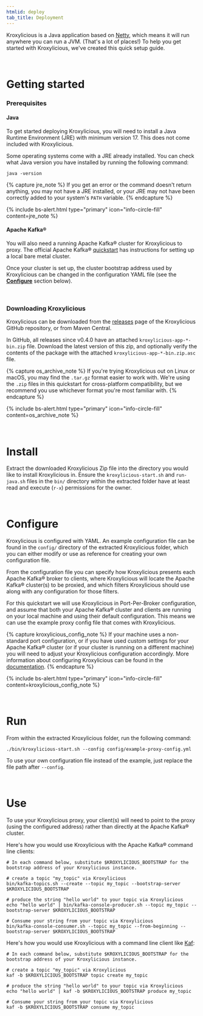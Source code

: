 ```yaml
---
htmlid: deploy
tab_title: Deployment
---
```

Kroxylicious is a Java application based on [Netty](https://netty.io/), which means it will run anywhere you can run a JVM. (That's a lot of places!)
To help you get started with Kroxylicious, we've created this quick setup guide.

<br />

# Getting started

### Prerequisites

#### Java

To get started deploying Kroxylicious, you will need to install a Java Runtime Environment (JRE) with minimum version 17. This does not come included with Kroxylicious.

Some operating systems come with a JRE already installed. You can check what Java version you have installed by running the following command:

```shell
java -version
```

{% capture jre_note %}
If you get an error or the command doesn't return anything, you may not have a JRE installed, or your JRE may not have been correctly added to your system's `PATH` variable.
{% endcapture %}

{% include bs-alert.html type="primary" icon="info-circle-fill" content=jre_note %}

#### Apache Kafka&#174;

You will also need a running Apache Kafka&#174; cluster for Kroxylicious to proxy. The official Apache Kafka&#174; [quickstart](https://kafka.apache.org/documentation/#quickstart) has instructions for setting up a local bare metal cluster.

Once your cluster is set up, the cluster bootstrap address used by Kroxylicious can be changed in the configuration YAML file (see the [**Configure**](#configure) section below).

<br />

### Downloading Kroxylicious

Kroxylicious can be downloaded from the [releases](https://github.com/kroxylicious/kroxylicious/releases) page of the Kroxylicious GitHub repository, or from Maven Central.

In GitHub, all releases since v0.4.0 have an attached `kroxylicious-app-*-bin.zip` file. Download the latest version of this zip, and optionally verify the contents of the package with the attached `kroxylicious-app-*-bin.zip.asc` file.

{% capture os_archive_note %}
If you're trying Kroxylicious out on Linux or macOS, you may find the `.tar.gz` format easier to work with. We're using the `.zip` files in this quickstart for cross-platform compatibility, but we recommend you use whichever format you're most familiar with.
{% endcapture %}

{% include bs-alert.html type="primary" icon="info-circle-fill" content=os_archive_note %}

<br />

# Install

Extract the downloaded Kroxylicious Zip file into the directory you would like to install Kroxylicious in.
Ensure the `kroxylicious-start.sh` and `run-java.sh` files in the `bin/` directory within the extracted folder have at least read and execute (`r-x`) permissions for the owner.

<br />

# Configure

Kroxylicious is configured with YAML. An example configuration file can be found in the `config/` directory of the extracted Kroxylicious folder, which you can either modify or use as reference for creating your own configuration file.

From the configuration file you can specify how Kroxylicious presents each Apache Kafka&#174; broker to clients, where Kroxylicious will locate the Apache Kafka&#174; cluster(s) to be proxied, and which filters Kroxylicious should use along with any configuration for those filters.

For this quickstart we will use Kroxylicious in Port-Per-Broker configuration, and assume that both your Apache Kafka&#174; cluster and clients are running on your local machine and using their default configuration. This means we can use the example proxy config file that comes with Kroxylicious.

{% capture kroxylicious_config_note %}
If your machine uses a non-standard port configuration, or if you have used custom settings for your Apache Kafka&#174; cluster (or if your cluster is running on a different machine) you will need to adjust your Kroxylicious configuration accordingly. More information about configuring Kroxylicious can be found in the [documentation](https://kroxylicious.io/kroxylicious/#_deploying_proxies).
{% endcapture %}

{% include bs-alert.html type="primary" icon="info-circle-fill" content=kroxylicious_config_note %}

<br />

# Run

From within the extracted Kroxylicious folder, run the following command:

```shell
./bin/kroxylicious-start.sh --config config/example-proxy-config.yml
```

To use your own configuration file instead of the example, just replace the file path after `--config`.

<br />

# Use

To use your Kroxylicious proxy, your client(s) will need to point to the proxy (using the configured address) rather than directly at the Apache Kafka&#174; cluster.

Here's how you would use Kroxylicious with the Apache Kafka&#174; command line clients:

```shell
# In each command below, substitute $KROXYLICIOUS_BOOTSTRAP for the bootstrap address of your Kroxylicious instance.

# create a topic "my_topic" via Kroxylicious
bin/kafka-topics.sh --create --topic my_topic --bootstrap-server $KROXYLICIOUS_BOOTSTRAP

# produce the string "hello world" to your topic via Kroxylicious
echo "hello world" | bin/kafka-console-producer.sh --topic my_topic --bootstrap-server $KROXYLICIOUS_BOOTSTRAP

# Consume your string from your topic via Kroxylicious
bin/kafka-console-consumer.sh --topic my_topic --from-beginning --bootstrap-server $KROXYLICIOUS_BOOTSTRAP
```

Here's how you would use Kroxylicious with a command line client like [Kaf](https://github.com/birdayz/kaf):

```shell
# In each command below, substitute $KROXYLICIOUS_BOOTSTRAP for the bootstrap address of your Kroxylicious instance.

# create a topic "my_topic" via Kroxylicious
kaf -b $KROXYLICIOUS_BOOTSTRAP topic create my_topic

# produce the string "hello world" to your topic via Kroxylicious
echo "hello world" | kaf -b $KROXYLICIOUS_BOOTSTRAP produce my_topic

# Consume your string from your topic via Kroxylicious
kaf -b $KROXYLICIOUS_BOOTSTRAP consume my_topic
```
